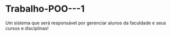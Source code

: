 # Trabalho-POO---1
Um sistema que será responsável por gerenciar alunos da faculdade e seus cursos e disciplinas!
